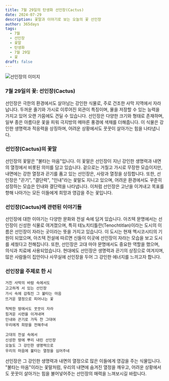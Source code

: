```yaml
---
title: 7월 29일의 탄생화 선인장(Cactus)
date: 2024-07-29
description: 꽃말과 이야기로 보는 오늘의 꽃 선인장
author: 365days
tags:
  - 7월
  - 선인장
  - 꽃말
  - 탄생화
  - 7월 29일
  - 꽃
draft: false
---
```



![선인장의 이미지](https://cdn.pixabay.com/photo/2012/11/28/09/24/cactus-67547_1280.jpg#center)


### 7월 29일의 꽃: 선인장(Cactus)

선인장은 극한의 환경에서도 살아남는 강인한 식물로, 주로 건조한 사막 지역에서 자라납니다. 두꺼운 줄기와 가시로 이루어진 외관이 특징이며, 물을 저장할 수 있는 능력을 가지고 있어 오랜 가뭄에도 견딜 수 있습니다. 선인장은 다양한 크기와 형태로 존재하며, 일부 종은 아름다운 꽃을 피워 극지방의 메마른 풍경에 색채를 더해줍니다. 이 식물은 강인한 생명력과 적응력을 상징하며, 어려운 상황에서도 꿋꿋이 살아가는 힘을 나타냅니다.

### 선인장(Cactus)의 꽃말

선인장의 꽃말은 "불타는 마음"입니다. 이 꽃말은 선인장이 지닌 강인한 생명력과 내면의 열정에서 비롯된 의미를 담고 있습니다. 겉으로는 거칠고 가시로 무장한 모습이지만, 내면에는 강한 열정과 끈기를 품고 있는 선인장은, 사랑과 열정을 상징합니다. 또한, 선인장은 "끈기", "결단력", "인내"라는 꽃말도 지니고 있으며, 어려운 환경에서도 꾸준히 성장하는 모습은 인내와 결단력을 나타냅니다. 이처럼 선인장은 고난을 이겨내고 목표를 향해 나아가는 모든 이들에게 희망과 영감을 주는 꽃입니다.

### 선인장(Cactus)에 관련된 이야기들

선인장에 대한 이야기는 다양한 문화와 전설 속에 담겨 있습니다. 아즈텍 문명에서는 선인장이 신성한 식물로 여겨졌으며, 특히 테노치티틀란(Tenochtitlan)이라는 도시의 이름은 선인장이 자라는 곳이라는 뜻을 가지고 있습니다. 이 도시는 현재 멕시코시티의 기원이 되었으며, 아즈텍 전설에 따르면 신들이 이곳에 선인장이 자라는 모습을 보고 도시를 세웠다고 전해집니다. 또한, 선인장은 고대 마야 문명에서도 중요한 역할을 했으며, 의식과 치료에 사용되었습니다. 현대에도 선인장은 생명력과 끈기의 상징으로 여겨지며, 많은 사람들이 집안이나 사무실에 선인장을 두어 그 강인한 에너지를 느끼고자 합니다.

### 선인장을 주제로 한 시

```
거친 사막의 바람 속에서도  
고고하게 서 있는 선인장  
가시 속에 감춰진 그 불타는 마음  
뜨거운 열정으로 피어나는 꽃  

척박한 땅에서도 꿋꿋이 자라  
힘겨운 시련을 이겨내며  
인내와 끈기로 가득 찬 그대여  
우리에게 희망을 전해주네  

고대의 전설 속에서  
신성한 땅에 뿌리 내린 선인장  
오늘도 그 강인한 생명력으로  
우리의 마음에 불타는 열정을 심어주네  
```

선인장은 그 강인한 생명력과 내면의 열정으로 많은 이들에게 영감을 주는 식물입니다. "불타는 마음"이라는 꽃말처럼, 우리의 내면에 숨겨진 열정을 깨우고, 어려운 상황에서도 꿋꿋이 살아가는 힘을 불어넣어주는 선인장의 매력을 느껴보시길 바랍니다.